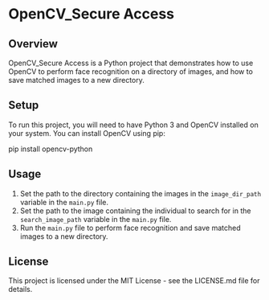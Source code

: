 # OpenCV_Secure Access

## Overview
OpenCV_Secure Access is a Python project that demonstrates how to use OpenCV to perform face recognition on a directory of images, and how to save matched images to a new directory.

## Setup
To run this project, you will need to have Python 3 and OpenCV installed on your system. You can install OpenCV using pip:

pip install opencv-python

## Usage
1. Set the path to the directory containing the images in the `image_dir_path` variable in the `main.py` file.
2. Set the path to the image containing the individual to search for in the `search_image_path` variable in the `main.py` file.
3. Run the `main.py` file to perform face recognition and save matched images to a new directory.

## License
This project is licensed under the MIT License - see the LICENSE.md file for details.
